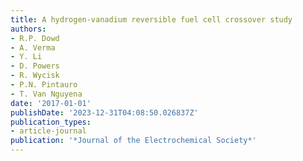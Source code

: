 ```yaml
---
title: A hydrogen-vanadium reversible fuel cell crossover study
authors:
- R.P. Dowd
- A. Verma
- Y. Li
- D. Powers
- R. Wycisk
- P.N. Pintauro
- T. Van Nguyena
date: '2017-01-01'
publishDate: '2023-12-31T04:08:50.026837Z'
publication_types:
- article-journal
publication: '*Journal of the Electrochemical Society*'
---
```

